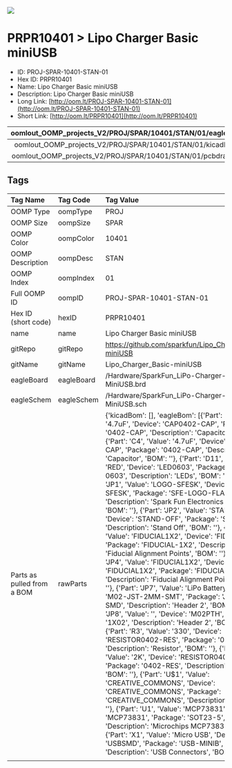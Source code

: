


  
![][im]
# PRPR10401 > Lipo Charger Basic miniUSB

- ID: PROJ-SPAR-10401-STAN-01
- Hex ID: PRPR10401
- Name: Lipo Charger Basic miniUSB
- Description: Lipo Charger Basic miniUSB
- Long Link: [http://oom.lt/PROJ-SPAR-10401-STAN-01](http://oom.lt/PROJ-SPAR-10401-STAN-01)
- Short Link: [http://oom.lt/PRPR10401](http://oom.lt/PRPR10401)
  

|oomlout_OOMP_projects_V2/PROJ/SPAR/10401/STAN/01/eagleImage.png|oomlout_OOMP_projects_V2/PROJ/SPAR/10401/STAN/01/eagleSchemImage.png|oomlout_OOMP_projects_V2/PROJ/SPAR/10401/STAN/01/kicadPcb3dFront.png|oomlout_OOMP_projects_V2/PROJ/SPAR/10401/STAN/01/kicadPcb3dBack.png|
| :---: | :---: | :---: | :---: |
|oomlout_OOMP_projects_V2/PROJ/SPAR/10401/STAN/01/kicadPcb3d.png|oomlout_OOMP_projects_V2/PROJ/SPAR/10401/STAN/01/bomBack.png|oomlout_OOMP_projects_V2/PROJ/SPAR/10401/STAN/01/bomFront.png|oomlout_OOMP_projects_V2/PROJ/SPAR/10401/STAN/01/pcbdraw.svg|
|oomlout_OOMP_projects_V2/PROJ/SPAR/10401/STAN/01/pcbdrawBack.svg||||

## Tags
  

|Tag Name|Tag Code|Tag Value|
| :--- | :--- | :--- |
|OOMP Type|oompType|PROJ|
|OOMP Size|oompSize|SPAR|
|OOMP Color|oompColor|10401|
|OOMP Description|oompDesc|STAN|
|OOMP Index|oompIndex|01|
|Full OOMP ID|oompID|PROJ-SPAR-10401-STAN-01|
|Hex ID (short code)|hexID|PRPR10401|
|name|name|Lipo Charger Basic miniUSB|
|gitRepo|gitRepo|https://github.com/sparkfun/Lipo_Charger_Basic-miniUSB|
|gitName|gitName|Lipo_Charger_Basic-miniUSB|
|eagleBoard|eagleBoard|/Hardware/SparkFun_LiPo-Charger-Basic-MiniUSB.brd|
|eagleSchem|eagleSchem|/Hardware/SparkFun_LiPo-Charger-Basic-MiniUSB.sch|
|Parts as pulled from a BOM|rawParts|{'kicadBom': [], 'eagleBom': [{'Part': 'C3', 'Value': '4.7uF', 'Device': 'CAP0402-CAP', 'Package': '0402-CAP', 'Description': 'Capacitor', 'BOM': ''}, {'Part': 'C4', 'Value': '4.7uF', 'Device': 'CAP0402-CAP', 'Package': '0402-CAP', 'Description': 'Capacitor', 'BOM': ''}, {'Part': 'D11', 'Value': 'RED', 'Device': 'LED0603', 'Package': 'LED-0603', 'Description': 'LEDs', 'BOM': ''}, {'Part': 'JP1', 'Value': 'LOGO-SFESK', 'Device': 'LOGO-SFESK', 'Package': 'SFE-LOGO-FLAME', 'Description': 'Spark Fun Electronics PCB Logo', 'BOM': ''}, {'Part': 'JP2', 'Value': 'STAND-OFF', 'Device': 'STAND-OFF', 'Package': 'STAND-OFF', 'Description': 'Stand Off', 'BOM': ''}, {'Part': 'JP3', 'Value': 'FIDUCIAL1X2', 'Device': 'FIDUCIAL1X2', 'Package': 'FIDUCIAL-1X2', 'Description': 'Fiducial Alignment Points', 'BOM': ''}, {'Part': 'JP4', 'Value': 'FIDUCIAL1X2', 'Device': 'FIDUCIAL1X2', 'Package': 'FIDUCIAL-1X2', 'Description': 'Fiducial Alignment Points', 'BOM': ''}, {'Part': 'JP7', 'Value': 'LiPo Battery', 'Device': 'M02-JST-2MM-SMT', 'Package': 'JST-2-SMD', 'Description': 'Header 2', 'BOM': ''}, {'Part': 'JP8', 'Value': '', 'Device': 'M02PTH', 'Package': '1X02', 'Description': 'Header 2', 'BOM': ''}, {'Part': 'R3', 'Value': '330', 'Device': 'RESISTOR0402-RES', 'Package': '0402-RES', 'Description': 'Resistor', 'BOM': ''}, {'Part': 'R4', 'Value': '2K', 'Device': 'RESISTOR0402-RES', 'Package': '0402-RES', 'Description': 'Resistor', 'BOM': ''}, {'Part': 'U$1', 'Value': 'CREATIVE_COMMONS', 'Device': 'CREATIVE_COMMONS', 'Package': 'CREATIVE_COMMONS', 'Description': '', 'BOM': ''}, {'Part': 'U1', 'Value': 'MCP73831', 'Device': 'MCP73831', 'Package': 'SOT23-5', 'Description': 'Microchips MCP73831', 'BOM': ''}, {'Part': 'X1', 'Value': 'Micro USB', 'Device': 'USBSMD', 'Package': 'USB-MINIB', 'Description': 'USB Connectors', 'BOM': ''}]}|
||||



[im]: PROJ/SPAR/10401/STAN/01/kicadPcb3d_450.png
